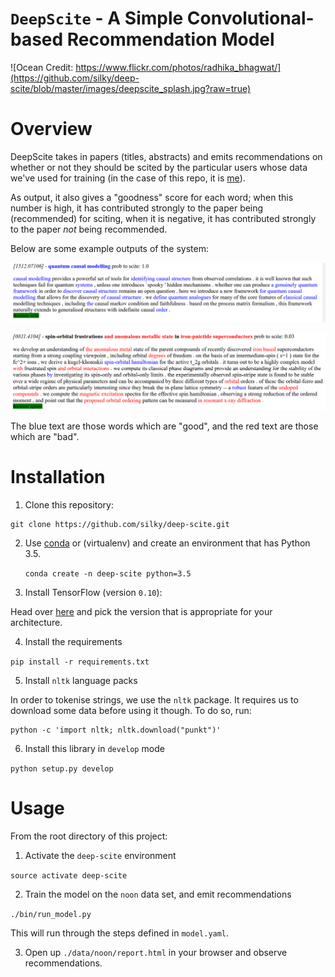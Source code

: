 # `DeepScite` - A Simple Convolutional-based Recommendation Model

![Ocean Credit: https://www.flickr.com/photos/radhika_bhagwat/](https://github.com/silky/deep-scite/blob/master/images/deepscite_splash.jpg?raw=true)


# Overview

DeepScite takes in papers (titles, abstracts) and emits recommendations on
whether or not they should be scited by the particular users whose data we've
used for training (in the case of this repo, it is [me](https://scirate.com/noonsilk)).

As output, it also gives a "goodness" score for each word; when this number is
high, it has contributed strongly to the paper being (recommended) for sciting,
when it is negative, it has contributed strongly to the paper *not* being recommended.

Below are some example outputs of the system:

![](images/deep-scite-interpretation-1.png)

![](images/deep-scite-interpretation-2.png)

The blue text are those words which are "good", and the red text are those which are "bad".


# Installation

1. Clone this repository:

  ```
  git clone https://github.com/silky/deep-scite.git
  ```

2. Use [conda](http://conda.pydata.org/docs/download.html) or (virtualenv) and
   create an environment that has Python 3.5.

   `conda create -n deep-scite python=3.5`

3. Install TensorFlow (version `0.10`):

  Head over
  [here](https://www.tensorflow.org/versions/r0.10/get_started/os_setup.html#using-pip)
  and pick the version that is appropriate for your architecture.

4. Install the requirements

  `pip install -r requirements.txt`

5. Install `nltk` language packs

  In order to tokenise strings, we use the `nltk` package. It requires
  us to download some data before using it though. To do so, run:

  ````
  python -c 'import nltk; nltk.download("punkt")'
  ````

6. Install this library in `develop` mode

  `python setup.py develop`


# Usage

From the root directory of this project:

1. Activate the `deep-scite` environment

  `source activate deep-scite`

2. Train the model on the `noon` data set, and emit recommendations

  `./bin/run_model.py`

  This will run through the steps defined in `model.yaml`.

3. Open up `./data/noon/report.html` in your browser and observe recommendations.
